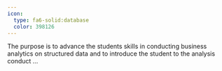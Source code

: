 ```yaml
---
icon:
  type: fa6-solid:database
  color: 398126
---
```


The purpose is to advance the students skills in conducting business analytics on structured data and to introduce the student to the analysis conduct ... 
